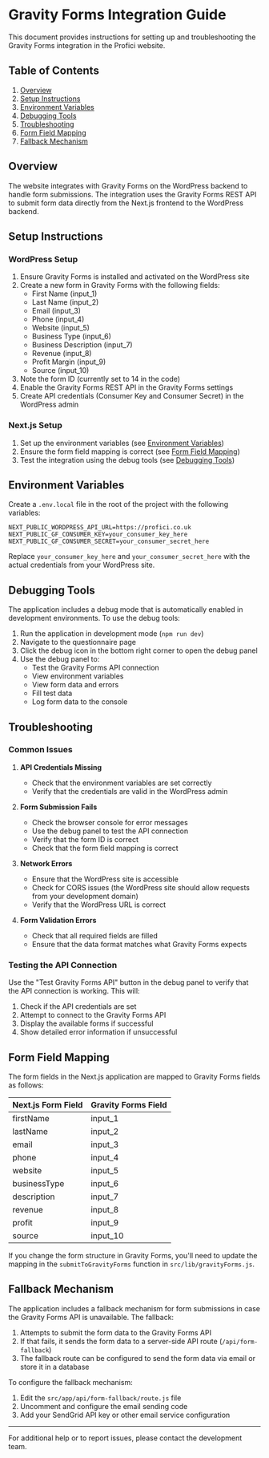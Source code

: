 # Gravity Forms Integration Guide

This document provides instructions for setting up and troubleshooting the Gravity Forms integration in the Profici website.

## Table of Contents

1. [Overview](#overview)
2. [Setup Instructions](#setup-instructions)
3. [Environment Variables](#environment-variables)
4. [Debugging Tools](#debugging-tools)
5. [Troubleshooting](#troubleshooting)
6. [Form Field Mapping](#form-field-mapping)
7. [Fallback Mechanism](#fallback-mechanism)

## Overview

The website integrates with Gravity Forms on the WordPress backend to handle form submissions. The integration uses the Gravity Forms REST API to submit form data directly from the Next.js frontend to the WordPress backend.

## Setup Instructions

### WordPress Setup

1. Ensure Gravity Forms is installed and activated on the WordPress site
2. Create a new form in Gravity Forms with the following fields:
   - First Name (input_1)
   - Last Name (input_2)
   - Email (input_3)
   - Phone (input_4)
   - Website (input_5)
   - Business Type (input_6)
   - Business Description (input_7)
   - Revenue (input_8)
   - Profit Margin (input_9)
   - Source (input_10)
3. Note the form ID (currently set to 14 in the code)
4. Enable the Gravity Forms REST API in the Gravity Forms settings
5. Create API credentials (Consumer Key and Consumer Secret) in the WordPress admin

### Next.js Setup

1. Set up the environment variables (see [Environment Variables](#environment-variables))
2. Ensure the form field mapping is correct (see [Form Field Mapping](#form-field-mapping))
3. Test the integration using the debug tools (see [Debugging Tools](#debugging-tools))

## Environment Variables

Create a `.env.local` file in the root of the project with the following variables:

```
NEXT_PUBLIC_WORDPRESS_API_URL=https://profici.co.uk
NEXT_PUBLIC_GF_CONSUMER_KEY=your_consumer_key_here
NEXT_PUBLIC_GF_CONSUMER_SECRET=your_consumer_secret_here
```

Replace `your_consumer_key_here` and `your_consumer_secret_here` with the actual credentials from your WordPress site.

## Debugging Tools

The application includes a debug mode that is automatically enabled in development environments. To use the debug tools:

1. Run the application in development mode (`npm run dev`)
2. Navigate to the questionnaire page
3. Click the debug icon in the bottom right corner to open the debug panel
4. Use the debug panel to:
   - Test the Gravity Forms API connection
   - View environment variables
   - View form data and errors
   - Fill test data
   - Log form data to the console

## Troubleshooting

### Common Issues

1. **API Credentials Missing**
   - Check that the environment variables are set correctly
   - Verify that the credentials are valid in the WordPress admin

2. **Form Submission Fails**
   - Check the browser console for error messages
   - Use the debug panel to test the API connection
   - Verify that the form ID is correct
   - Check that the form field mapping is correct

3. **Network Errors**
   - Ensure that the WordPress site is accessible
   - Check for CORS issues (the WordPress site should allow requests from your development domain)
   - Verify that the WordPress URL is correct

4. **Form Validation Errors**
   - Check that all required fields are filled
   - Ensure that the data format matches what Gravity Forms expects

### Testing the API Connection

Use the "Test Gravity Forms API" button in the debug panel to verify that the API connection is working. This will:

1. Check if the API credentials are set
2. Attempt to connect to the Gravity Forms API
3. Display the available forms if successful
4. Show detailed error information if unsuccessful

## Form Field Mapping

The form fields in the Next.js application are mapped to Gravity Forms fields as follows:

| Next.js Form Field | Gravity Forms Field |
|--------------------|---------------------|
| firstName          | input_1             |
| lastName           | input_2             |
| email              | input_3             |
| phone              | input_4             |
| website            | input_5             |
| businessType       | input_6             |
| description        | input_7             |
| revenue            | input_8             |
| profit             | input_9             |
| source             | input_10            |

If you change the form structure in Gravity Forms, you'll need to update the mapping in the `submitToGravityForms` function in `src/lib/gravityForms.js`.

## Fallback Mechanism

The application includes a fallback mechanism for form submissions in case the Gravity Forms API is unavailable. The fallback:

1. Attempts to submit the form data to the Gravity Forms API
2. If that fails, it sends the form data to a server-side API route (`/api/form-fallback`)
3. The fallback route can be configured to send the form data via email or store it in a database

To configure the fallback mechanism:

1. Edit the `src/app/api/form-fallback/route.js` file
2. Uncomment and configure the email sending code
3. Add your SendGrid API key or other email service configuration

---

For additional help or to report issues, please contact the development team. 